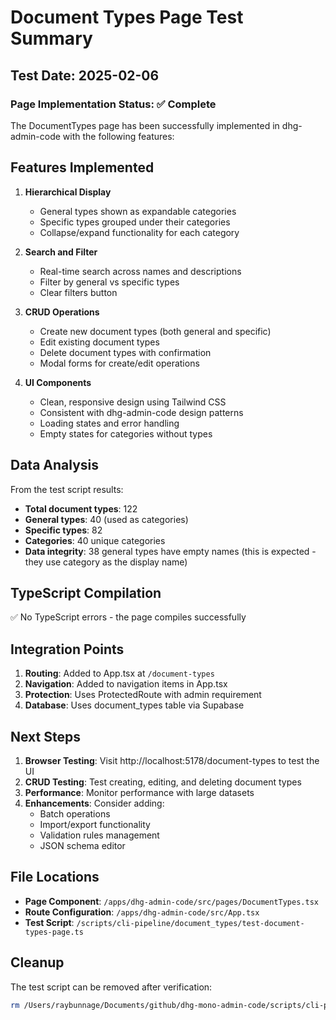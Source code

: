 # Document Types Page Test Summary

## Test Date: 2025-02-06

### Page Implementation Status: ✅ Complete

The DocumentTypes page has been successfully implemented in dhg-admin-code with the following features:

## Features Implemented

1. **Hierarchical Display**
   - General types shown as expandable categories
   - Specific types grouped under their categories
   - Collapse/expand functionality for each category

2. **Search and Filter**
   - Real-time search across names and descriptions
   - Filter by general vs specific types
   - Clear filters button

3. **CRUD Operations**
   - Create new document types (both general and specific)
   - Edit existing document types
   - Delete document types with confirmation
   - Modal forms for create/edit operations

4. **UI Components**
   - Clean, responsive design using Tailwind CSS
   - Consistent with dhg-admin-code design patterns
   - Loading states and error handling
   - Empty states for categories without types

## Data Analysis

From the test script results:
- **Total document types**: 122
- **General types**: 40 (used as categories)
- **Specific types**: 82
- **Categories**: 40 unique categories
- **Data integrity**: 38 general types have empty names (this is expected - they use category as the display name)

## TypeScript Compilation

✅ No TypeScript errors - the page compiles successfully

## Integration Points

1. **Routing**: Added to App.tsx at `/document-types`
2. **Navigation**: Added to navigation items in App.tsx
3. **Protection**: Uses ProtectedRoute with admin requirement
4. **Database**: Uses document_types table via Supabase

## Next Steps

1. **Browser Testing**: Visit http://localhost:5178/document-types to test the UI
2. **CRUD Testing**: Test creating, editing, and deleting document types
3. **Performance**: Monitor performance with large datasets
4. **Enhancements**: Consider adding:
   - Batch operations
   - Import/export functionality
   - Validation rules management
   - JSON schema editor

## File Locations

- **Page Component**: `/apps/dhg-admin-code/src/pages/DocumentTypes.tsx`
- **Route Configuration**: `/apps/dhg-admin-code/src/App.tsx`
- **Test Script**: `/scripts/cli-pipeline/document_types/test-document-types-page.ts`

## Cleanup

The test script can be removed after verification:
```bash
rm /Users/raybunnage/Documents/github/dhg-mono-admin-code/scripts/cli-pipeline/document_types/test-document-types-page.ts
```